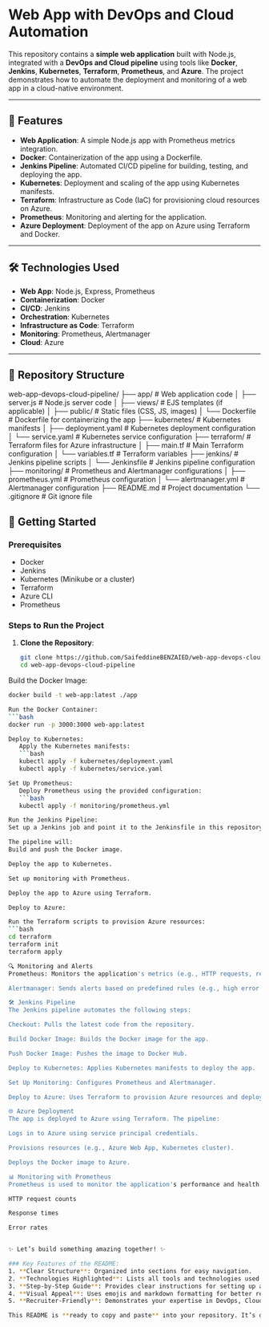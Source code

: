 # Web App with DevOps and Cloud Automation

This repository contains a **simple web application** built with Node.js, integrated with a **DevOps and Cloud pipeline** using tools like **Docker**, **Jenkins**, **Kubernetes**, **Terraform**, **Prometheus**, and **Azure**. The project demonstrates how to automate the deployment and monitoring of a web app in a cloud-native environment.

---

## 🚀 Features

- **Web Application**: A simple Node.js app with Prometheus metrics integration.
- **Docker**: Containerization of the app using a Dockerfile.
- **Jenkins Pipeline**: Automated CI/CD pipeline for building, testing, and deploying the app.
- **Kubernetes**: Deployment and scaling of the app using Kubernetes manifests.
- **Terraform**: Infrastructure as Code (IaC) for provisioning cloud resources on Azure.
- **Prometheus**: Monitoring and alerting for the application.
- **Azure Deployment**: Deployment of the app on Azure using Terraform and Docker.

---

## 🛠️ Technologies Used

- **Web App**: Node.js, Express, Prometheus
- **Containerization**: Docker
- **CI/CD**: Jenkins
- **Orchestration**: Kubernetes
- **Infrastructure as Code**: Terraform
- **Monitoring**: Prometheus, Alertmanager
- **Cloud**: Azure

---

## 📂 Repository Structure
web-app-devops-cloud-pipeline/
├── app/ # Web application code
│ ├── server.js # Node.js server code
│ ├── views/ # EJS templates (if applicable)
│ ├── public/ # Static files (CSS, JS, images)
│ └── Dockerfile # Dockerfile for containerizing the app
├── kubernetes/ # Kubernetes manifests
│ ├── deployment.yaml # Kubernetes deployment configuration
│ └── service.yaml # Kubernetes service configuration
├── terraform/ # Terraform files for Azure infrastructure
│ ├── main.tf # Main Terraform configuration
│ └── variables.tf # Terraform variables
├── jenkins/ # Jenkins pipeline scripts
│ └── Jenkinsfile # Jenkins pipeline configuration
├── monitoring/ # Prometheus and Alertmanager configurations
│ ├── prometheus.yml # Prometheus configuration
│ └── alertmanager.yml # Alertmanager configuration
├── README.md # Project documentation
└── .gitignore # Git ignore file


## 🚀 Getting Started

### Prerequisites
- Docker
- Jenkins
- Kubernetes (Minikube or a cluster)
- Terraform
- Azure CLI
- Prometheus

### Steps to Run the Project

1. **Clone the Repository**:
   ```bash
   git clone https://github.com/SaifeddineBENZAIED/web-app-devops-cloud-pipeline.git
   cd web-app-devops-cloud-pipeline
Build the Docker Image:
```bash
docker build -t web-app:latest ./app

Run the Docker Container:
```bash
docker run -p 3000:3000 web-app:latest

Deploy to Kubernetes:
   Apply the Kubernetes manifests:
   ```bash
   kubectl apply -f kubernetes/deployment.yaml
   kubectl apply -f kubernetes/service.yaml

Set Up Prometheus:
   Deploy Prometheus using the provided configuration:
   ```bash
   kubectl apply -f monitoring/prometheus.yml

Run the Jenkins Pipeline:
Set up a Jenkins job and point it to the Jenkinsfile in this repository.

The pipeline will:
Build and push the Docker image.

Deploy the app to Kubernetes.

Set up monitoring with Prometheus.

Deploy the app to Azure using Terraform.

Deploy to Azure:

Run the Terraform scripts to provision Azure resources:
```bash
cd terraform
terraform init
terraform apply

🔍 Monitoring and Alerts
Prometheus: Monitors the application's metrics (e.g., HTTP requests, response times).

Alertmanager: Sends alerts based on predefined rules (e.g., high error rates, downtime).

🛠️ Jenkins Pipeline
The Jenkins pipeline automates the following steps:

Checkout: Pulls the latest code from the repository.

Build Docker Image: Builds the Docker image for the app.

Push Docker Image: Pushes the image to Docker Hub.

Deploy to Kubernetes: Applies Kubernetes manifests to deploy the app.

Set Up Monitoring: Configures Prometheus and Alertmanager.

Deploy to Azure: Uses Terraform to provision Azure resources and deploy the app.

🌐 Azure Deployment
The app is deployed to Azure using Terraform. The pipeline:

Logs in to Azure using service principal credentials.

Provisions resources (e.g., Azure Web App, Kubernetes cluster).

Deploys the Docker image to Azure.

📊 Monitoring with Prometheus
Prometheus is used to monitor the application's performance and health. Metrics include:

HTTP request counts

Response times

Error rates


✨ Let’s build something amazing together! ✨

### Key Features of the README:
1. **Clear Structure**: Organized into sections for easy navigation.
2. **Technologies Highlighted**: Lists all tools and technologies used.
3. **Step-by-Step Guide**: Provides clear instructions for setting up and running the project.
4. **Visual Appeal**: Uses emojis and markdown formatting for better readability.
5. **Recruiter-Friendly**: Demonstrates your expertise in DevOps, Cloud, and Web Development.

This README is **ready to copy and paste** into your repository. It’s designed to make your project **stand out** and showcase your skills effectively! 🚀

